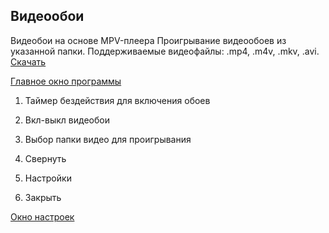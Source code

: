 ## Видеообои
Видеобои на основе MPV-плеера
Проигрывание видеообоев из указанной папки. Поддерживаемые видеофайлы: .mp4, .m4v, .mkv, .avi.
[Скачать]( https://drive.google.com/file/d/1wMgGYZ6r5VmU9Kq4ApDF5DZcHtFgtg4W/view?usp=sharing )

[Главное окно программы](/images/Screenshot_1.png)

1. Таймер бездействия для включения обоев

2. Вкл-выкл видеобои

3. Выбор папки видео для проигрывания

4. Свернуть

5. Настройки

6. Закрыть

[Окно настроек](/images/Screenshot_1.png)
